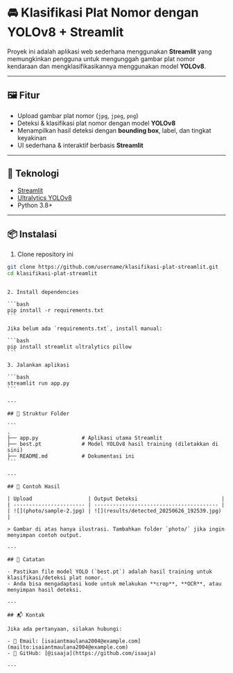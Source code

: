 # 🚘 Klasifikasi Plat Nomor dengan YOLOv8 + Streamlit

Proyek ini adalah aplikasi web sederhana menggunakan **Streamlit** yang memungkinkan pengguna untuk mengunggah gambar plat nomor kendaraan dan mengklasifikasikannya menggunakan model **YOLOv8**.

---

## 🖼️ Fitur

- Upload gambar plat nomor (`jpg`, `jpeg`, `png`)
- Deteksi & klasifikasi plat nomor dengan model **YOLOv8**
- Menampilkan hasil deteksi dengan **bounding box**, label, dan tingkat keyakinan
- UI sederhana & interaktif berbasis **Streamlit**

---

## 🧠 Teknologi

- [Streamlit](https://streamlit.io/)
- [Ultralytics YOLOv8](https://docs.ultralytics.com/)
- Python 3.8+

---

## 📦 Instalasi

1. Clone repository ini

```bash
git clone https://github.com/username/klasifikasi-plat-streamlit.git
cd klasifikasi-plat-streamlit
```

````

2. Install dependencies

```bash
pip install -r requirements.txt
```

Jika belum ada `requirements.txt`, install manual:

```bash
pip install streamlit ultralytics pillow
```

3. Jalankan aplikasi

```bash
streamlit run app.py
```

---

## 🧾 Struktur Folder

```
.
├── app.py              # Aplikasi utama Streamlit
├── best.pt             # Model YOLOv8 hasil training (diletakkan di sini)
├── README.md           # Dokumentasi ini
```

---

## 📸 Contoh Hasil

| Upload                  | Output Deteksi                           |
| ----------------------- | ---------------------------------------- |
| ![](photo/sample-2.jpg) | ![](results/detected_20250626_192539.jpg) |

> Gambar di atas hanya ilustrasi. Tambahkan folder `photo/` jika ingin menyimpan contoh output.

---

## 📌 Catatan

- Pastikan file model YOLO (`best.pt`) adalah hasil training untuk klasifikasi/deteksi plat nomor.
- Anda bisa mengadaptasi kode untuk melakukan **crop**, **OCR**, atau menyimpan hasil deteksi.

---

## 📬 Kontak

Jika ada pertanyaan, silakan hubungi:

- 📧 Email: [isaiantmaulana2004@example.com](mailto:isaiantmaulana2004@example.com)
- 🧑 GitHub: [@isaaja](https://github.com/isaaja)

---
````
